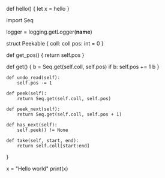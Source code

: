 

def hello() {
    let x = hello
}


import Seq

logger = logging.getLogger(__name__)

struct Peekable {
    coll: coll
    pos: int = 0
}

def get_pos() {
    return self.pos
}
    
def get() {
    b = Seq.get(self.coll, self.pos)
    if b:
        self.pos += 1
    b
}
    

    def undo_read(self):
        self.pos -= 1

    def peek(self):
        return Seq.get(self.coll, self.pos)

    def peek_next(self):
        return Seq.get(self.coll, self.pos + 1)

    def has_next(self):
        self.peek() != None

    def take(self, start, end):
        return self.coll[start:end]
}



x = "Hello world"
print(x)
